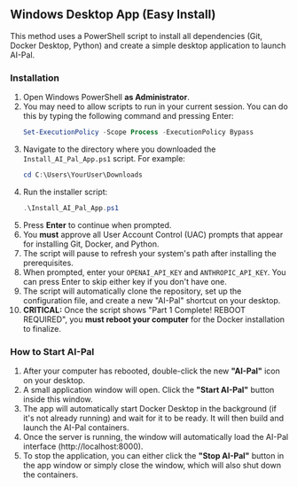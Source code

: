 ## Windows Desktop App (Easy Install)

This method uses a PowerShell script to install all dependencies (Git, Docker Desktop, Python) and create a simple desktop application to launch AI-Pal.

### Installation

1.  Open Windows PowerShell **as Administrator**.
2.  You may need to allow scripts to run in your current session. You can do this by typing the following command and pressing Enter:
    ```powershell
    Set-ExecutionPolicy -Scope Process -ExecutionPolicy Bypass
    ```
3.  Navigate to the directory where you downloaded the `Install_AI_Pal_App.ps1` script. For example:
    ```powershell
    cd C:\Users\YourUser\Downloads
    ```
4.  Run the installer script:
    ```powershell
    .\Install_AI_Pal_App.ps1
    ```
5.  Press **Enter** to continue when prompted.
6.  You **must** approve all User Account Control (UAC) prompts that appear for installing Git, Docker, and Python.
7.  The script will pause to refresh your system's path after installing the prerequisites.
8.  When prompted, enter your `OPENAI_API_KEY` and `ANTHROPIC_API_KEY`. You can press Enter to skip either key if you don't have one.
9.  The script will automatically clone the repository, set up the configuration file, and create a new "AI-Pal" shortcut on your desktop.
10. **CRITICAL:** Once the script shows "Part 1 Complete! REBOOT REQUIRED", you **must reboot your computer** for the Docker installation to finalize.

### How to Start AI-Pal

1.  After your computer has rebooted, double-click the new **"AI-Pal"** icon on your desktop.
2.  A small application window will open. Click the **"Start AI-Pal"** button inside this window.
3.  The app will automatically start Docker Desktop in the background (if it's not already running) and wait for it to be ready. It will then build and launch the AI-Pal containers.
4.  Once the server is running, the window will automatically load the AI-Pal interface (http://localhost:8000).
5.  To stop the application, you can either click the **"Stop AI-Pal"** button in the app window or simply close the window, which will also shut down the containers.
